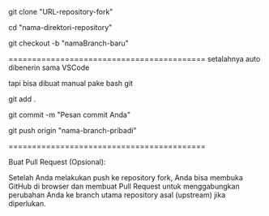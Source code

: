 git clone "URL-repository-fork"

cd "nama-direktori-repository"

git checkout -b "namaBranch-baru"

==========================================
setalahnya auto dibenerin sama VSCode

tapi bisa dibuat manual pake bash git

git add .

git commit -m "Pesan commit Anda"

git push origin "nama-branch-pribadi"

==========================================

Buat Pull Request (Opsional):

Setelah Anda melakukan push ke repository fork, Anda bisa membuka GitHub di browser dan membuat Pull Request untuk menggabungkan perubahan Anda ke branch utama repository asal (upstream) jika diperlukan.
